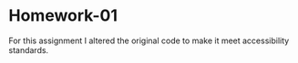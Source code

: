 # Homework-01
For this assignment I altered the original code to make it meet accessibility standards.
